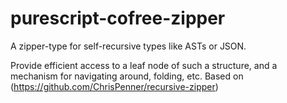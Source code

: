 # purescript-cofree-zipper

A zipper-type for self-recursive types like ASTs or JSON.

Provide efficient access to a leaf node of such a structure, and a mechanism for
navigating around, folding, etc.
Based on (https://github.com/ChrisPenner/recursive-zipper)